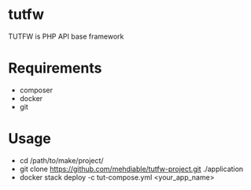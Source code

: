 # tutfw
TUTFW is PHP API base framework

# Requirements
 - composer
 - docker
 - git

# Usage
 - cd /path/to/make/project/
 - git clone https://github.com/mehdiable/tutfw-project.git ./application
 - docker stack deploy -c tut-compose.yml <your_app_name>
